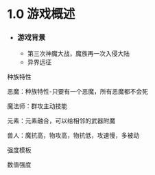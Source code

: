 # 1.0 游戏概述

- ### 游戏背景

  - 第三次神魔大战，魔族再一次入侵大陆
  - 异界远征







种族特性



恶魔：种族特性-只要有一个恶魔，所有恶魔都不会死

魔法师：群攻主动技能

元素：元素融合，可以给相邻的武器附魔

兽人：魔抗高，物攻高，物抗低，攻速慢，多被动



强度模板

数值强度

